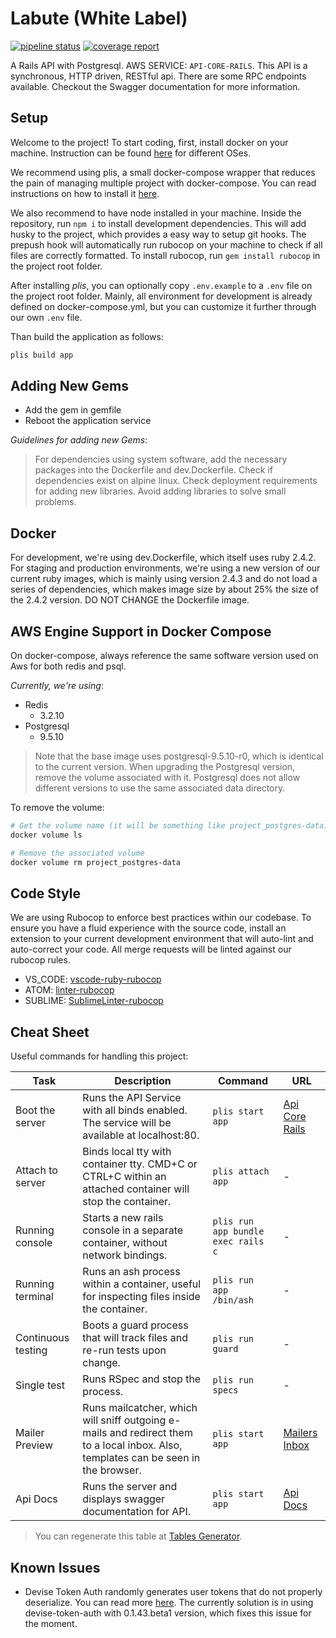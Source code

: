 # Labute (White Label)

[![pipeline status](https://gitlab.com/ggclabs/labute/backendbadges/dev/pipeline.svg)](https://gitlab.com/ggclabs/labute/backend/commits/dev)
[![coverage report](https://gitlab.com/ggclabs/labute/backendbadges/dev/coverage.svg)](https://gitlab.com/ggclabs/labute/backend/commits/dev)

A Rails API with Postgresql. AWS SERVICE: `API-CORE-RAILS`. This API is a synchronous, HTTP driven, RESTful api. There are some RPC endpoints available. Checkout the Swagger documentation for more information.

## Setup

Welcome to the project! To start coding, first, install docker on your machine. Instruction can be found [here](https://docs.docker.com/engine/installation/) for different OSes.

We recommend using plis, a small docker-compose wrapper that reduces the pain of managing multiple project with docker-compose. You can read instructions on how to install it [here](https://github.com/IcaliaLabs/plis).

We also recommend to have node installed in your machine. Inside the repository, run `npm i` to install development dependencies. This will add husky to the project, which provides a easy way to setup git hooks. The prepush hook will automatically run rubocop on your machine to check if all files are correctly formatted. To install rubocop, run `gem install rubocop` in the project root folder.

After installing _plis_, you can optionally copy `.env.example` to a `.env` file on the project root folder. Mainly, all environment for development is already defined on docker-compose.yml, but you can customize it further through our own `.env` file.

Than build the application as follows:

```bash
plis build app
```

## Adding New Gems

- Add the gem in gemfile
- Reboot the application service

_Guidelines for adding new Gems_:

> For dependencies using system software, add the necessary packages into the Dockerfile and dev.Dockerfile.
> Check if dependencies exist on alpine linux.
> Check deployment requirements for adding new libraries.
> Avoid adding libraries to solve small problems.

## Docker

For development, we're using dev.Dockerfile, which itself uses ruby 2.4.2. For staging and production environments, we're using a new version of our current ruby images, which is mainly using version 2.4.3 and do not load a series of dependencies, which makes image size by about 25% the size of the 2.4.2 version. DO NOT CHANGE the Dockerfile image.

## AWS Engine Support in Docker Compose

On docker-compose, always reference the same software version used on Aws for both redis and psql.

_Currently, we're using_:

- Redis
  - 3.2.10
- Postgresql
  - 9.5.10

> Note that the base image uses postgresql-9.5.10-r0, which is identical to the current version.
When upgrading the Postgresql version, remove the volume associated with it.
Postgresql does not allow different versions to use the same associated data directory.

To remove the volume:

```sh
# Get the volume name (it will be something like project_postgres-data)
docker volume ls
```

```sh
# Remove the associated volume
docker volume rm project_postgres-data
```

## Code Style

We are using Rubocop to enforce best practices within our codebase. To ensure you have a fluid experience with the source code, install an extension to your current development environment that will auto-lint and auto-correct your code. All merge requests will be linted against our rubocop rules.

- VS_CODE: [vscode-ruby-rubocop](https://github.com/misogi/vscode-ruby-rubocop)
- ATOM: [linter-rubocop](https://atom.io/packages/linter-rubocop)
- SUBLIME: [SublimeLinter-rubocop](https://github.com/SublimeLinter/SublimeLinter-rubocop)

## Cheat Sheet

Useful commands for handling this project:

| Task               | Description                                                                                                                         | Command                            | URL                                                                       |
|--------------------|-------------------------------------------------------------------------------------------------------------------------------------|------------------------------------|---------------------------------------------------------------------------|
| Boot the server    | Runs the API Service with all binds enabled. The service will be available at localhost:80.                                         | `plis start app`                   | [Api Core Rails](http://localhost)                                        |
| Attach to server   | Binds local tty with container tty. CMD+C or CTRL+C within an attached container will stop the container.                           | `plis attach app`                  | -                                                                         |
| Running console    | Starts a new rails console in a separate container, without network bindings.                                                       | `plis run app bundle exec rails c` | -                                                                         |
| Running terminal   | Runs an ash process within a container, useful for inspecting files inside the container.                                           | `plis run app /bin/ash`            | -                                                                         |
| Continuous testing | Boots a guard process that will track files and re-run tests upon change.                                                           | `plis run guard`                   | -                                                                         |
| Single test        | Runs RSpec and stop the process.                                                                                                    | `plis run specs`                   | -                                                                         |
| Mailer Preview     | Runs mailcatcher, which will sniff outgoing e-mails and redirect them to a local inbox. Also, templates can be seen in the browser. | `plis start app`                   | [Mailers](http://localhost/rails/mailers)  [Inbox](http://localhost:1080) |
| Api Docs           | Runs the server and displays swagger documentation for API.                                                                         | `plis start app`                   | [Api Docs](http://localhost/docs)                                         |

> You can regenerate this table at [Tables Generator](https://www.tablesgenerator.com/markdown_tables).

## Known Issues

- Devise Token Auth randomly generates user tokens that do not properly deserialize. You can read more [here](https://github.com/lynndylanhurley/devise_token_auth/issues/121). The currently solution is in using devise-token-auth with 0.1.43.beta1 version, which fixes this issue for the moment.
